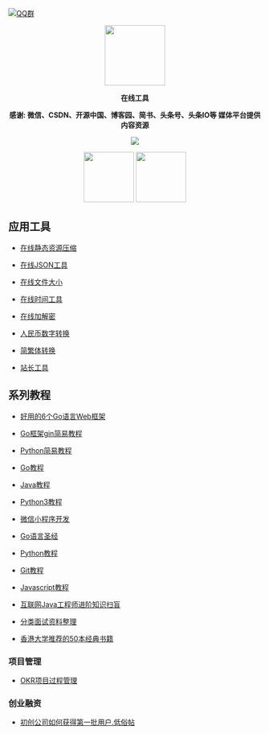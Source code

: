 [![QQ群](https://img.shields.io/badge/扣扣群-973085376-red.svg)](//shang.qq.com/wpa/qunwpa?idkey=bc73f12268da5c5eafcfc91f0dd05eb7fed033420921ef7bf4eca316deb7e12)

<p align="center">
   <img src="https://timgsa.baidu.com/timg?image&quality=80&size=b9999_10000&sec=1567072905503&di=058dd45bf8de45b81703b703d915acfc&imgtype=0&src=http%3A%2F%2Fn.sinaimg.cn%2Fsinacn%2Fw462h336%2F20180301%2F3f38-fwnpcns6226738.jpg" height="120">
</p>

<p align="center">
   <strong>在线工具</strong>
</p>

<p align="center">
   <strong>感谢: 微信、CSDN、开源中国、博客园、简书、头条号、头条IO等 媒体平台提供内容资源</strong>
</p>

<p align="center">
   <a target="_blank" href="https://github.com/P-P-X/awesome-collector">
       <img src="https://img.shields.io/github/stars/P-P-X/awesome-collector.svg?style=social&label=Stars"></img>
   </a>
</p>	
 
<p align="center">
   <img src="http://p9-tt.byteimg.com/img/mosaic-legacy/2426b000084216a465aa5~noop_430x430.jpeg" height="100">
   <img src="http://p3-tt.byteimg.com/img/mosaic-legacy/2425700002d408dcf8a93~noop_636x633.jpeg" height="100">
</p>  

## 应用工具

- [在线静态资源压缩](https://www.sojson.com/yasuojs.html)

- [在线JSON工具](http://www.bejson.com/jsonviewernew/)

- [在线文件大小](https://www.bejson.com/convert/filesize/)

- [在线时间工具](http://tool.chinaz.com/Tools/unixtime.aspx)

- [在线加解密](https://www.sojson.com/encrypt/)

- [人民币数字转换](https://www.sojson.com/rmb.html)

- [简繁体转换](https://www.sojson.com/convert/cn2spark.html)

- [站长工具](https://tool.chinaz.com/)

## 系列教程

- [好用的6个Go语言Web框架](https://blog.csdn.net/dev_csdn/article/details/78740990)

- [Go框架gin简易教程](https://github.com/skyhee/gin-doc-cn)

- [Python简易教程](https://github.com/microsoft/c9-python-getting-started)

- [Go教程](https://www.runoob.com/go/go-tutorial.html)

- [Java教程](https://www.runoob.com/java/java-tutorial.html)

- [Python3教程](https://www.runoob.com/python3/python3-tutorial.html)

- [微信小程序开发](https://www.jianshu.com/p/1eb4885a4cc1)

- [Go语言圣经](https://xulizhao.com/docs/gopl/)

- [Python教程](https://www.liaoxuefeng.com/wiki/0014316089557264a6b348958f449949df42a6d3a2e542c000)

- [Git教程](https://www.liaoxuefeng.com/wiki/0013739516305929606dd18361248578c67b8067c8c017b000)

- [Javascript教程](https://www.liaoxuefeng.com/wiki/001434446689867b27157e896e74d51a89c25cc8b43bdb3000)

- [互联网Java工程师进阶知识扫盲](https://doocs.github.io/advanced-java/#/?id=%E4%BA%92%E8%81%94%E7%BD%91-java-%E5%B7%A5%E7%A8%8B%E5%B8%88%E8%BF%9B%E9%98%B6%E7%9F%A5%E8%AF%86%E5%AE%8C%E5%85%A8%E6%89%AB%E7%9B%B2)

- [分类面试资料整理](https://blog.csdn.net/wwwtotoro/article/details/79474302)

- [香港大学推荐的50本经典书籍](https://blog.csdn.net/wwwtotoro/article/details/70340560)


### 项目管理

- [OKR项目过程管理](https://juejin.im/post/5c738845f265da2dc538c029)

### 创业融资

- [初创公司如何获得第一批用户.低俗帖](https://36kr.com/p/532701)
